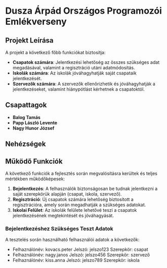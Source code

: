 # Dusza Árpád Országos Programozói Emlékverseny

## Projekt Leírása

A projekt a következő főbb funkciókat biztosítja:
- **Csapatok számára**: Jelentkezési lehetőség az összes szükséges adat megadásával, valamint a regisztráció utáni adatmódosítás.
- **Iskolák számára**: Az iskolák jóváhagyhatják saját csapataik jelentkezését.
- **Szervezők számára**: A szervezők ellenőrizhetik és jóváhagyhatják a jelentkezéseket, valamint hiánypótlást kérhetnek a csapatoktól.

## Csapattagok

- **Balog Tamás**
- **Papp László Levente**
- **Nagy Hunor József**

## Nehézségek


## Működő Funkciók
A következő funkciók a fejlesztés során megvalósításra kerültek és teljes mértékben működőképesek:
1. **Bejelentkezés**: A felhasználók biztonságosan be tudnak jelentkezni a saját szerepkörük alapján (csapat, iskola, szervező).
2. **Regisztráció**: Új csapatok számára lehetőség biztosított a regisztrációra, amely során megadhatják a szükséges adatokat.
3. **Iskolai Felület**: Az iskolák felülete lehetővé teszi a csapatok jelentkezésének megtekintését és jóváhagyását.

### Bejelentkezéshez Szükséges Teszt Adatok
A tesztelés során használható felhasználói adatok a következők:
- Felhaználónév: kovacs.peter Jelszó: jelszo123 Szerepkör: csapat
- Felhaználónév: nagy.janos Jelszó: jelszo456 Szerepkör: szervező
- Felhaználónév: kiss.anna Jelszó: jelszo789 Szerepkör: iskola
